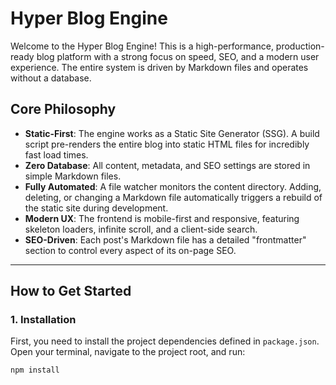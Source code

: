 # Hyper Blog Engine

Welcome to the Hyper Blog Engine! This is a high-performance, production-ready blog platform with a strong focus on speed, SEO, and a modern user experience. The entire system is driven by Markdown files and operates without a database.

## Core Philosophy

- **Static-First**: The engine works as a Static Site Generator (SSG). A build script pre-renders the entire blog into static HTML files for incredibly fast load times.
- **Zero Database**: All content, metadata, and SEO settings are stored in simple Markdown files.
- **Fully Automated**: A file watcher monitors the content directory. Adding, deleting, or changing a Markdown file automatically triggers a rebuild of the static site during development.
- **Modern UX**: The frontend is mobile-first and responsive, featuring skeleton loaders, infinite scroll, and a client-side search.
- **SEO-Driven**: Each post's Markdown file has a detailed "frontmatter" section to control every aspect of its on-page SEO.

---

## How to Get Started

### 1. Installation

First, you need to install the project dependencies defined in `package.json`. Open your terminal, navigate to the project root, and run:

```bash
npm install